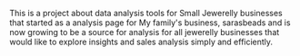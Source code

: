 This is a project about data analysis tools for Small Jewerelly businesses that started as a analysis page for My family's business, sarasbeads and is now growing to be a source for analysis for all jewerelly businesses that would like to explore insights and sales analysis simply and efficiently.
